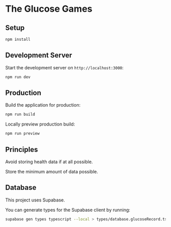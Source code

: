 # The Glucose Games

## Setup

```bash
npm install
```

## Development Server

Start the development server on `http://localhost:3000`:

```bash
npm run dev
```

## Production

Build the application for production:

```bash
npm run build
```

Locally preview production build:

```bash
npm run preview
```

## Principles

Avoid storing health data if at all possible.

Store the minimum amount of data possible.

## Database

This project uses Supabase.

You can generate types for the Supabase client by running:

```bash
supabase gen types typescript --local > types/database.glucoseRecord.ts
```

